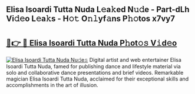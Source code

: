 ## Elisa Isoardi Tutta Nuda L𝚎a𝚔ed N𝚞𝚍e - Part-dLh Vi𝚍𝚎o L𝚎a𝚔s - H𝚘𝚝 O𝚗𝚕yf𝚊ns P𝚑𝚘tos x7vy7

# <h2><a href="http://kf70y29.oniu.top/?m=Elisa+Isoardi+Tutta+Nuda">🔗👉 🔴 Elisa Isoardi Tutta Nuda P𝚑ot𝚘𝚜 V𝚒d𝚎o</a></h2>

[![Elisa Isoardi Tutta Nuda Nu𝚍e𝚜](https://i.imgur.com/0qMVB7G.gif)](http://kf70y29.oniu.top/?m=Elisa+Isoardi+Tutta+Nuda)
Digital artist and web entertainer Elisa Isoardi Tutta Nuda, famed for publishing dance and lifestyle material via solo and collaborative dance presentations and brief videos. Remarkable magician Elisa Isoardi Tutta Nuda, acclaimed for their exceptional skills and accomplishments in the art of illusion.  
